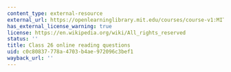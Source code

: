 ```yaml
---
content_type: external-resource
external_url: https://openlearninglibrary.mit.edu/courses/course-v1:MITx+18.05r_10+2022_Summer/courseware/week14/class26/2?activate_block_id=block-v1%3AMITx%2B18.05r_10%2B2022_Summer%2Btype%40vertical%2Bblock%40class26-rq1-vertical
has_external_license_warning: true
license: https://en.wikipedia.org/wiki/All_rights_reserved
status: ''
title: Class 26 online reading questions
uid: c0c80837-778a-4703-b4ae-972096c3bef1
wayback_url: ''
---
```

